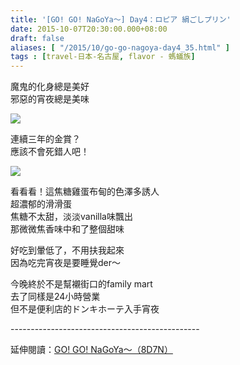 ```yaml
---
title: '[GO! GO! NaGoYa～] Day4：ロピア 絹ごしプリン'
date: 2015-10-07T20:30:00.000+08:00
draft: false
aliases: [ "/2015/10/go-go-nagoya-day4_35.html" ]
tags : [travel-日本-名古屋, flavor - 螞蟻族]
---
```


魔鬼的化身總是美好  
邪惡的宵夜總是美味  

![](/images/nagoya4h.jpg)

連續三年的金賞？  
應該不會死錯人吧！  

![](/images/nagoya4h1.jpg)

看看看！這焦糖雞蛋布甸的色澤多誘人  
超濃郁的滑滑蛋  
焦糖不太甜，淡淡vanilla味飄出  
那微微焦香味中和了整個甜味  
  
好吃到暈低了，不用扶我起來  
因為吃完宵夜是要睡覺der～  
  
今晚終於不是幫襯街口的family mart  
去了同樣是24小時營業  
但不是便利店的ドンキホーテ入手宵夜  
  
\-----------------------------------------------  
  
延伸閱讀：[GO! GO! NaGoYa～（8D7N）](https://hidie.net/nagoya8d7n/)
